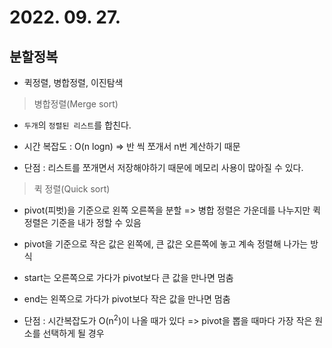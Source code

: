 # 2022. 09. 27.

## 분할정복

- 퀵정렬, 병합정렬, 이진탐색

> 병합정렬(Merge sort)

- `두개`의 `정렬된 리스트`를 합친다.

- 시간 복잡도 : O(n logn) => 반 씩 쪼개서 n번 계산하기 때문

- 단점 : 리스트를 쪼개면서 저장해야하기 때문에 메모리 사용이 많아질 수 있다.

> 퀵 정렬(Quick sort)

- pivot(피벗)을 기준으로 왼쪽 오른쪽을 분할 => 병합 정렬은 가운데를 나누지만 퀵 정렬은 기준을 내가 정할 수 있음

- pivot을 기준으로 작은 값은 왼쪽에, 큰 값은 오른쪽에 놓고 계속 정렬해 나가는 방식

- start는 오른쪽으로 가다가 pivot보다 큰 값을 만나면 멈춤

- end는 왼쪽으로 가다가 pivot보다 작은 값을 만나면 멈춤

- 단점 : 시간복잡도가 O(n<sup>2</sup>)이 나올 때가 있다 => pivot을 뽑을 때마다 가장 작은 원소를 선택하게 될 경우
  